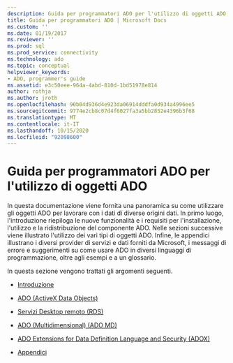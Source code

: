 ```yaml
---
description: Guida per programmatori ADO per l'utilizzo di oggetti ADO
title: Guida per programmatori ADO | Microsoft Docs
ms.custom: ''
ms.date: 01/19/2017
ms.reviewer: ''
ms.prod: sql
ms.prod_service: connectivity
ms.technology: ado
ms.topic: conceptual
helpviewer_keywords:
- ADO, programmer's guide
ms.assetid: e3c50eee-964a-4abd-810d-1bd51978e814
author: rothja
ms.author: jroth
ms.openlocfilehash: 90b04d936d4e923da06914dddfa0d934a4996ee5
ms.sourcegitcommit: 9774e2cb8c07d4f6027fa3a5bb2852e4396b3f68
ms.translationtype: MT
ms.contentlocale: it-IT
ms.lasthandoff: 10/15/2020
ms.locfileid: "92098600"
---
```

# <a name="ado-programmers-guide-for-using-ado-objects"></a>Guida per programmatori ADO per l'utilizzo di oggetti ADO
In questa documentazione viene fornita una panoramica su come utilizzare gli oggetti ADO per lavorare con i dati di diverse origini dati. In primo luogo, l'introduzione riepiloga le nuove funzionalità e i requisiti per l'installazione, l'utilizzo e la ridistribuzione del componente ADO. Nelle sezioni successive viene illustrato l'utilizzo dei vari tipi di oggetti ADO. Infine, le appendici illustrano i diversi provider di servizi e dati forniti da Microsoft, i messaggi di errore e suggerimenti su come usare ADO in diversi linguaggi di programmazione, oltre agli esempi e a un glossario.

 In questa sezione vengono trattati gli argomenti seguenti.

-   [Introduzione](./ado-introduction.md)

-   [ADO (ActiveX Data Objects)](./data/ado-fundamentals.md?view=sql-server-ver15)

-   [Servizi Desktop remoto (RDS)](./remote-data-service/remote-data-service-rds.md)

-   [ADO (Multidimensional) (ADO MD)](./multidimensional/ado-multidimensional-ado-md.md)

-   [ADO Extensions for Data Definition Language and Security (ADOX)](./extensions/ado-extensions-for-data-definition-language-and-security-adox.md)

-   [Appendici](./appendixes/appendix-a-providers.md?view=sql-server-ver15)
